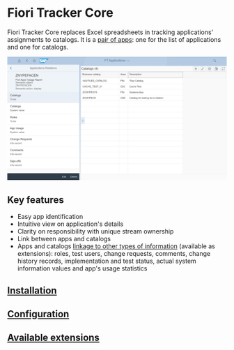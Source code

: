 # Fiori Tracker Core

Fiori Tracker Core replaces Excel spreadsheets in tracking applications' assignments to catalogs. It is a [pair of apps](core-apps.md): one for the list of applications and one for catalogs.

[![](res/ftcor-apps.png)](res/ftcor-apps.png)
## Key features
- Easy app identification 
- Intuitive view on application's details 
- Clarity on responsibility with unique stream ownership
- Link between apps and catalogs
- Apps and catalogs [linkage to other types of information](rel.md) (available as extensions): roles, test users, change requests, comments, change history records, implementation and test status, actual system information values and app's usage statistics

## [Installation](inst.md)

## [Configuration](conf.md)

## [Available extensions](ext.md)


